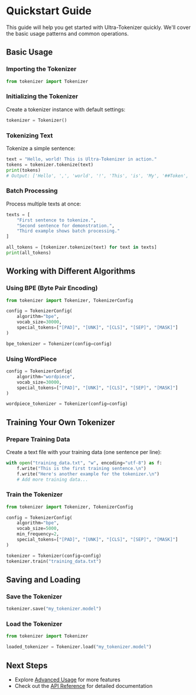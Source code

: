 # Quickstart Guide

This guide will help you get started with Ultra-Tokenizer quickly. We'll cover the basic usage patterns and common operations.

## Basic Usage

### Importing the Tokenizer

```python
from tokenizer import Tokenizer
```

### Initializing the Tokenizer

Create a tokenizer instance with default settings:

```python
tokenizer = Tokenizer()
```

### Tokenizing Text

Tokenize a simple sentence:

```python
text = "Hello, world! This is Ultra-Tokenizer in action."
tokens = tokenizer.tokenize(text)
print(tokens)
# Output: ['Hello', ',', 'world', '!', 'This', 'is', 'My', '##Token', '##izer', 'in', 'action', '.']
```

### Batch Processing

Process multiple texts at once:

```python
texts = [
    "First sentence to tokenize.",
    "Second sentence for demonstration.",
    "Third example shows batch processing."
]

all_tokens = [tokenizer.tokenize(text) for text in texts]
print(all_tokens)
```

## Working with Different Algorithms

### Using BPE (Byte Pair Encoding)

```python
from tokenizer import Tokenizer, TokenizerConfig

config = TokenizerConfig(
    algorithm="bpe",
    vocab_size=30000,
    special_tokens=["[PAD]", "[UNK]", "[CLS]", "[SEP]", "[MASK]"]
)

bpe_tokenizer = Tokenizer(config=config)
```

### Using WordPiece

```python
config = TokenizerConfig(
    algorithm="wordpiece",
    vocab_size=30000,
    special_tokens=["[PAD]", "[UNK]", "[CLS]", "[SEP]", "[MASK]"]
)

wordpiece_tokenizer = Tokenizer(config=config)
```

## Training Your Own Tokenizer

### Prepare Training Data

Create a text file with your training data (one sentence per line):

```python
with open("training_data.txt", "w", encoding="utf-8") as f:
    f.write("This is the first training sentence.\n")
    f.write("Here's another example for the tokenizer.\n")
    # Add more training data...
```

### Train the Tokenizer

```python
from tokenizer import Tokenizer, TokenizerConfig

config = TokenizerConfig(
    algorithm="bpe",
    vocab_size=5000,
    min_frequency=2,
    special_tokens=["[PAD]", "[UNK]", "[CLS]", "[SEP]", "[MASK]"]
)

tokenizer = Tokenizer(config=config)
tokenizer.train("training_data.txt")
```

## Saving and Loading

### Save the Tokenizer

```python
tokenizer.save("my_tokenizer.model")
```

### Load the Tokenizer

```python
from tokenizer import Tokenizer

loaded_tokenizer = Tokenizer.load("my_tokenizer.model")
```

## Next Steps

- Explore [Advanced Usage](../guide/advanced-usage.md) for more features
- Check out the [API Reference](../api/tokenizer.md) for detailed documentation
